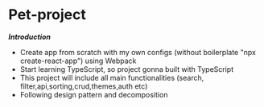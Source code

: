 # Pet-project

***Introduction***

* Create app from scratch with my own configs (without boilerplate "npx create-react-app") using Webpack
* Start learning TypeScript, so project gonna built with TypeScript
* This project will include all main functionalities (search, filter,api,sorting,crud,themes,auth etc)
* Following design pattern and decomposition
